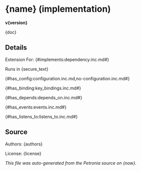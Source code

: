 # {name} (implementation)
**v{version}**

{doc}

## Details

Extension For:
{#implements:dependency.inc.md#}

Runs in {secure_text}

{#has_config:configuration.inc.md,no-configuration.inc.md#}

{#has_binding:key_bindings.inc.md#}

{#has_depends:depends_on.inc.md#}

{#has_events:events.inc.md#}

{#has_listens_to:listens_to.inc.md#}

## Source

Authors: {authors}

License: {license}

*This file was auto-generated from the Petronia source on {now}.*
